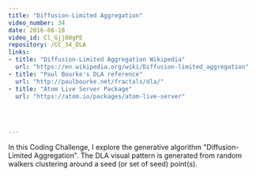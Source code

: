 ```yaml
---
title: "Diffusion-Limited Aggregation"
video_number: 34
date: 2016-08-18
video_id: Cl_Gjj80gPE
repository: /CC_34_DLA
links:
- title: "Diffusion-Limited Aggregation Wikipedia"  
  url: "https://en.wikipedia.org/wiki/Diffusion-limited_aggregation"
- title: "Paul Bourke's DLA reference"  
  url: "http://paulbourke.net/fractals/dla/"
- title: "Atom Live Server Package"  
  url: "https://atom.io/packages/atom-live-server"
  


  
---
```


In this Coding Challenge, I explore the generative algorithm "Diffusion-Limited Aggregation". The DLA visual pattern is generated from random walkers clustering around a seed (or set of seed) point(s).

